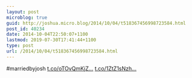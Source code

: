 ```yaml
---
layout: post
microblog: true
guid: http://joshua.micro.blog/2014/10/04/t518367456998723584.html
post_id: 40234
date: 2014-10-04T22:50:07+1100
lastmod: 2019-07-30T17:41:44+1100
type: post
url: /2014/10/04/t518367456998723584.html
---
```

#marriedbyjosh [t.co/oTOvQmKjZ...](http://t.co/oTOvQmKjZq) [t.co/1ZtZ1sNzh...](http://t.co/1ZtZ1sNzhN)
